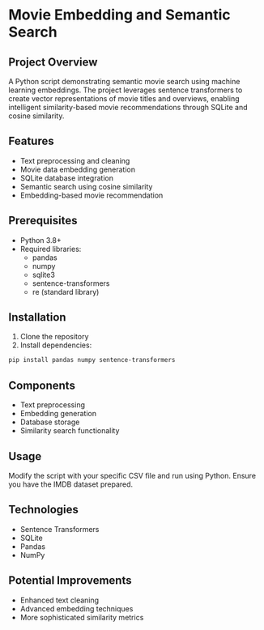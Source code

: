 # Movie Embedding and Semantic Search

## Project Overview
A Python script demonstrating semantic movie search using machine learning embeddings. The project leverages sentence transformers to create vector representations of movie titles and overviews, enabling intelligent similarity-based movie recommendations through SQLite and cosine similarity.

## Features
- Text preprocessing and cleaning
- Movie data embedding generation
- SQLite database integration
- Semantic search using cosine similarity
- Embedding-based movie recommendation

## Prerequisites
- Python 3.8+
- Required libraries:
  - pandas
  - numpy
  - sqlite3
  - sentence-transformers
  - re (standard library)

## Installation
1. Clone the repository
2. Install dependencies:
```bash
pip install pandas numpy sentence-transformers
```

## Components
- Text preprocessing
- Embedding generation
- Database storage
- Similarity search functionality

## Usage
Modify the script with your specific CSV file and run using Python. Ensure you have the IMDB dataset prepared.

## Technologies
- Sentence Transformers
- SQLite
- Pandas
- NumPy

## Potential Improvements
- Enhanced text cleaning
- Advanced embedding techniques
- More sophisticated similarity metrics
